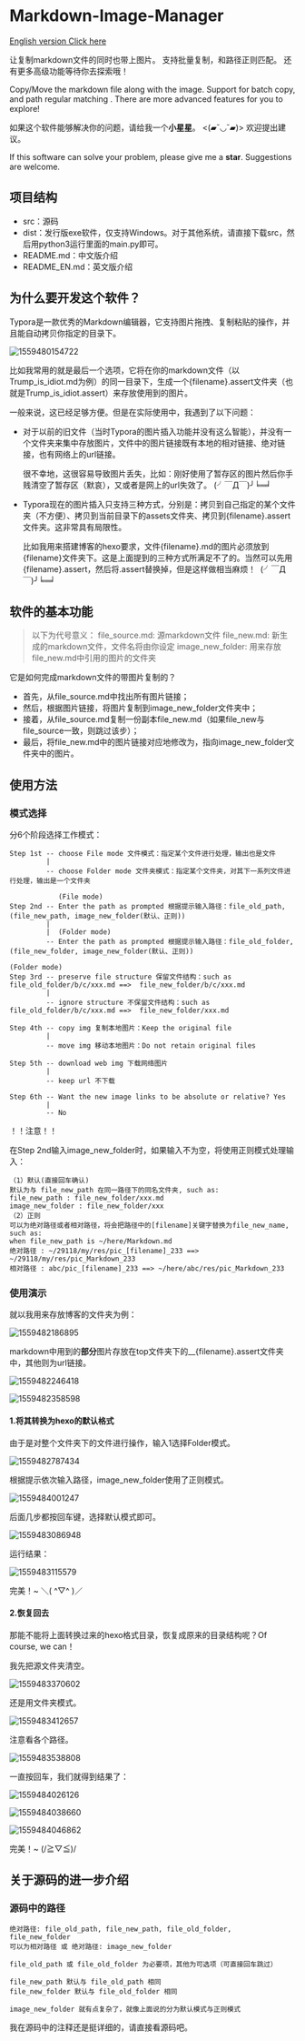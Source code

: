 # Markdown-Image-Manager

[English version Click here](README_EN.md)

让复制markdown文件的同时也带上图片。
支持批量复制，和路径正则匹配。
还有更多高级功能等待你去探索哦！

Copy/Move the markdown file along with the image.
Support for batch copy, and path regular matching .
There are more advanced features for you to explore!

如果这个软件能够解决你的问题，请给我一个**小星星**。 <(▰˘◡˘▰)> 
欢迎提出建议。

If this software can solve your problem, please give me a **star**. 
Suggestions are welcome.

## 项目结构

- src：源码
- dist：发行版exe软件，仅支持Windows。对于其他系统，请直接下载src，然后用python3运行里面的main.py即可。
- README.md：中文版介绍
- README_EN.md：英文版介绍

## 为什么要开发这个软件？

Typora是一款优秀的Markdown编辑器，它支持图片拖拽、复制粘贴的操作，并且能自动拷贝你指定的目录下。

![1559480154722](README/1559480154722.png)

比如我常用的就是最后一个选项，它将在你的markdown文件（以Trump_is_idiot.md为例）的同一目录下，生成一个{filename}.assert文件夹（也就是Trump_is_idiot.assert）来存放使用到的图片。

一般来说，这已经足够方便。但是在实际使用中，我遇到了以下问题：

- 对于以前的旧文件（当时Typora的图片插入功能并没有这么智能），并没有一个文件夹来集中存放图片，文件中的图片链接既有本地的相对链接、绝对链接，也有网络上的url链接。

  很不幸地，这很容易导致图片丢失，比如：刚好使用了暂存区的图片然后你手贱清空了暂存区（默哀），又或者是网上的url失效了。 (╯￣Д￣)╯╘═╛ 

- Typora现在的图片插入只支持三种方式，分别是：拷贝到自己指定的某个文件夹（不方便）、拷贝到当前目录下的assets文件夹、拷贝到{filename}.assert文件夹。这非常具有局限性。

  比如我用来搭建博客的hexo要求，文件{filename}.md的图片必须放到{filename}文件夹下。这是上面提到的三种方式所满足不了的。当然可以先用{filename}.assert，然后将.assert替换掉，但是这样做相当麻烦！  (╯￣Д￣)╯╘═╛ 

## 软件的基本功能

>以下为代号意义：
>file_source.md: 源markdown文件
>file_new.md: 新生成的markdown文件，文件名将由你设定
>image_new_folder: 用来存放file_new.md中引用的图片的文件夹

它是如何完成markdown文件的带图片复制的？

- 首先，从file_source.md中找出所有图片链接；
- 然后，根据图片链接，将图片复制到image_new_folder文件夹中；
- 接着，从file_source.md复制一份副本file_new.md（如果file_new与file_source一致，则跳过该步）；
- 最后，将file_new.md中的图片链接对应地修改为，指向image_new_folder文件夹中的图片。

## 使用方法

### 模式选择

分6个阶段选择工作模式：

```
Step 1st -- choose File mode 文件模式：指定某个文件进行处理，输出也是文件
         |
         -- choose Folder mode 文件夹模式：指定某个文件夹，对其下一系列文件进行处理，输出是一个文件夹

            (File mode)
Step 2nd -- Enter the path as prompted 根据提示输入路径：file_old_path, (file_new_path, image_new_folder(默认、正则))
         |
         |  (Folder mode)
         -- Enter the path as prompted 根据提示输入路径：file_old_folder, (file_new_folder, image_new_folder(默认、正则))
         
(Folder mode)
Step 3rd -- preserve file structure 保留文件结构：such as file_old_folder/b/c/xxx.md ==>  file_new_folder/b/c/xxx.md
         |
         -- ignore structure 不保留文件结构：such as file_old_folder/b/c/xxx.md ==>  file_new_folder/xxx.md
         
Step 4th -- copy img 复制本地图片：Keep the original file
         |
         -- move img 移动本地图片：Do not retain original files
         
Step 5th -- download web img 下载网络图片
         |
         -- keep url 不下载
         
Step 6th -- Want the new image links to be absolute or relative? Yes
         |
         -- No
```

！！注意！！

在Step 2nd输入image_new_folder时，如果输入不为空，将使用正则模式处理输入：

```
（1）默认(直接回车确认)
默认为与 file_new_path 在同一路径下的同名文件夹, such as:
file_new_path : file_new_folder/xxx.md
image_new_folder : file_new_folder/xxx
（2）正则
可以为绝对路径或者相对路径，将会把路径中的[filename]关键字替换为file_new_name, such as:
when file_new_path is ~/here/Markdown.md
绝对路径 : ~/29118/my/res/pic_[filename]_233 ==> ~/29118/my/res/pic_Markdown_233
相对路径 : abc/pic_[filename]_233 ==> ~/here/abc/res/pic_Markdown_233
```



### 使用演示

就以我用来存放博客的文件夹为例：

![1559482186895](README/1559482186895.png)

markdown中用到的**部分**图片存放在top文件夹下的__{filename}.assert文件夹中，其他则为url链接。

![1559482246418](README/1559482246418.png)

![1559482358598](README/1559482358598.png)

#### 1.将其转换为hexo的默认格式

由于是对整个文件夹下的文件进行操作，输入1选择Folder模式。

![1559482787434](README/1559482787434.png)

根据提示依次输入路径，image_new_folder使用了正则模式。

![1559484001247](README/1559484001247.png)

后面几步都按回车键，选择默认模式即可。

![1559483086948](README/1559483086948.png)

运行结果：

![1559483115579](README/1559483115579.png)

完美！~ ＼( ^▽^ )／ 

#### 2.恢复回去

那能不能将上面转换过来的hexo格式目录，恢复成原来的目录结构呢？Of course, we can！

我先把源文件夹清空。

![1559483370602](README/1559483370602.png)

还是用文件夹模式。

![1559483412657](README/1559483412657.png)

注意看各个路径。

![1559483538808](README/1559483538808.png)

一直按回车，我们就得到结果了：

![1559484026126](README/1559484026126.png)

![1559484038660](README/1559484038660.png)

![1559484046862](README/1559484046862.png)

完美！~ (/≧▽≦)/

## 关于源码的进一步介绍

### 源码中的路径

```
绝对路径: file_old_path, file_new_path, file_old_folder, file_new_folder
可以为相对路径 或 绝对路径: image_new_folder

file_old_path 或 file_old_folder 为必要项，其他为可选项（可直接回车跳过）

file_new_path 默认与 file_old_path 相同
file_new_folder 默认与 file_old_folder 相同

image_new_folder 就有点复杂了，就像上面说的分为默认模式与正则模式
```

我在源码中的注释还是挺详细的，请直接看源码吧。